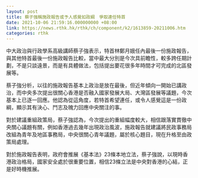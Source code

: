 ```yaml
---
layout: post
title: 蔡子強稱施政報告或予人感覺如政綱　爭取連任特首
date: 2021-10-06 21:59:16.000000000 +08:00
link: https://news.rthk.hk/rthk/ch/component/k2/1613859-20211006.htm
categories: rthk
---
```


中大政治與行政學系高級講師蔡子強表示，特首林鄭月娥任內最後一份施政報告，與其他特首最後一份施政報告比較，當中最大分別是今次具前瞻性，較多跨任期計劃，不是只談遠景，而是有具體做法，包括提出要花很多年時間才可完成的北區發展等。

蔡子強分析，以往的施政報告基本上政治是放在最後，但近年傾向一開始已講政治，而中央多次提出很關心香港是否融入國家發展大局、大灣區發展等議題，今次基本上已逐一回應。他認為從這角度，若特首希望連任，或令人感覺這是一份政綱，顯示其有決心、鬥志及魄力回應中央關注的事。

對於建議重組政策局，蔡子強認為，今次提出的重組幅度較大，相信跟落實貫徹中央關心議題有關，例如香港過去幾年出現政治風波，施政報告就建議將民政事務局改組為青年及地區事務局，中央很關心青年議題，屬於核心題目，現在升格至由政策局處理。

對於施政報告表明，政府會推展《基本法》23條本地立法，蔡子強說，以現時香港政治格局，國家安全處於很重要位置，相信23條立法是中央對香港的心結，正是好時機推展。
